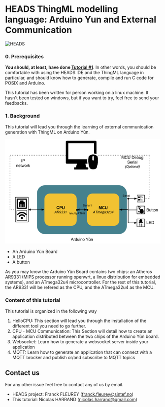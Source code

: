 HEADS ThingML modelling language: Arduino Yun and External Communication
===

![HEADS](http://heads-project.eu/sites/default/files/heads_large.png)

### 0. Prerequisites

**You should, at least, have done [Tutorial #1](https://github.com/HEADS-project/training/tree/master/1.ThingML_Basics)**. In other words, you should be comfortable with using the HEADS IDE and the ThingML language in particular, and should know how to generate, compile and run C code for POSIX and Arduino.

This tutorial has been written for person working on a linux machine. It hasn't been tested on windows, but if you want to try, feel free to send your feedbacks.

### 1. Background

This tutorial will lead you through the learning of external communication generation with ThingML on Arduino Yùn.

![HW1](img/Yun_Tuto_0.png)

* An Arduino Yùn Board
* A LED
* A button

As you may know the Arduino Yùn Board contains two chips: an Atheros AR9331 (MIPS processor running openwrt, a linux  distribution for embedded systems), and an ATmega32u4 microcontroller. For the rest of this tutorial, the AR9331 will be refered as the CPU, and the ATmega32u4 as the MCU.

### Content of this tutorial

This tutorial is organized in the following way

1. HelloCPU: This section will lead you through the installation of the different tool you need to go further.
2. CPU - MCU Communication: This Section will detail how to create an application distributed between the two chips of the Arduino Yùn board.
3. Websocket: Learn how to generate a websocket server inside your application
4. MQTT: Learn how to generate an application that can connect with a MQTT brocker and publish or/and subscribe to MQTT topics

## Contact us

For any other issue feel free to contact any of us by email.

* HEADS project: Franck FLEUREY (franck.fleurey@sintef.no)
* This tutorial: Nicolas HARRAND (nicolas.harrand@gmail.com)

